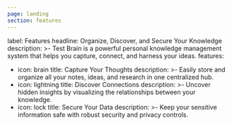 ```yaml
---
page: landing
section: features
---
```

label: Features
headline: Organize, Discover, and Secure Your Knowledge
description: >-
  Test Brain is a powerful personal knowledge management system that helps you
  capture, connect, and harness your ideas.
features:
  - icon: brain
    title: Capture Your Thoughts
    description: >-
      Easily store and organize all your notes, ideas, and research in one
      centralized hub.
  - icon: lightning
    title: Discover Connections
    description: >-
      Uncover hidden insights by visualizing the relationships between your
      knowledge.
  - icon: lock
    title: Secure Your Data
    description: >-
      Keep your sensitive information safe with robust security and privacy
      controls.
